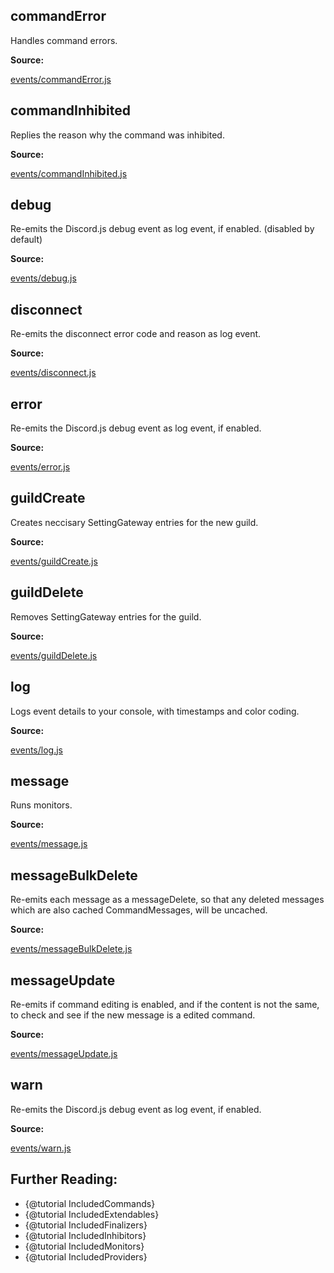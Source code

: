 ## commandError

Handles command errors.

**Source:**

[events/commandError.js](https://github.com/dirigeants/klasa/blob/master/src/events/commandError.js)

## commandInhibited

Replies the reason why the command was inhibited.

**Source:**

[events/commandInhibited.js](https://github.com/dirigeants/klasa/blob/master/src/events/commandInhibited.js)

## debug

Re-emits the Discord.js debug event as log event, if enabled. (disabled by default)

**Source:**

[events/debug.js](https://github.com/dirigeants/klasa/blob/master/src/events/debug.js)

## disconnect

Re-emits the disconnect error code and reason as log event.

**Source:**

[events/disconnect.js](https://github.com/dirigeants/klasa/blob/master/src/events/disconnect.js)

## error

Re-emits the Discord.js debug event as log event, if enabled.

**Source:**

[events/error.js](https://github.com/dirigeants/klasa/blob/master/src/events/error.js)

## guildCreate

Creates neccisary SettingGateway entries for the new guild.

**Source:**

[events/guildCreate.js](https://github.com/dirigeants/klasa/blob/master/src/events/guildCreate.js)

## guildDelete

Removes SettingGateway entries for the guild.

**Source:**

[events/guildDelete.js](https://github.com/dirigeants/klasa/blob/master/src/events/guildDelete.js)

## log

Logs event details to your console, with timestamps and color coding.

**Source:**

[events/log.js](https://github.com/dirigeants/klasa/blob/master/src/events/log.js)

## message

Runs monitors.

**Source:**

[events/message.js](https://github.com/dirigeants/klasa/blob/master/src/events/message.js)

## messageBulkDelete

Re-emits each message as a messageDelete, so that any deleted messages which are also cached CommandMessages, will be uncached.

**Source:**

[events/messageBulkDelete.js](https://github.com/dirigeants/klasa/blob/master/src/events/messageBulkDelete.js)

## messageUpdate

Re-emits if command editing is enabled, and if the content is not the same, to check and see if the new message is a edited command.

**Source:**

[events/messageUpdate.js](https://github.com/dirigeants/klasa/blob/master/src/events/messageUpdate.js)

## warn

Re-emits the Discord.js debug event as log event, if enabled.

**Source:**

[events/warn.js](https://github.com/dirigeants/klasa/blob/master/src/events/warn.js)

## Further Reading:
- {@tutorial IncludedCommands}
- {@tutorial IncludedExtendables}
- {@tutorial IncludedFinalizers}
- {@tutorial IncludedInhibitors}
- {@tutorial IncludedMonitors}
- {@tutorial IncludedProviders}